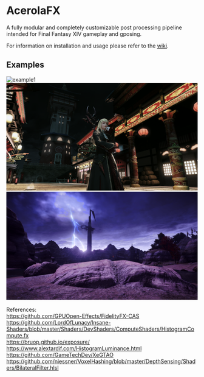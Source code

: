 # AcerolaFX

A fully modular and completely customizable post processing pipeline intended for Final Fantasy XIV gameplay and gposing.

For information on installation and usage please refer to the [wiki](https://github.com/GarrettGunnell/AcerolaFX/wiki).

## Examples

![example1](./Examples/example1.png) <br>
![example2](./Examples/example2.png) <br>
![example3](./Examples/example3.png)

References: <br>
https://github.com/GPUOpen-Effects/FidelityFX-CAS <br>
https://github.com/LordOfLunacy/Insane-Shaders/blob/master/Shaders/DevShaders/ComputeShaders/HistogramCompute.fx <br>
https://bruop.github.io/exposure/ <br>
https://www.alextardif.com/HistogramLuminance.html <br>
https://github.com/GameTechDev/XeGTAO <br>
https://github.com/niessner/VoxelHashing/blob/master/DepthSensing/Shaders/BilateralFilter.hlsl